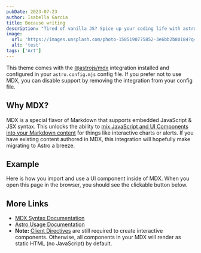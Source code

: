 ```yaml
---
pubDate: 2023-07-23
author: Isabella Garcia
title: Because writing
description: "Tired of vanilla JS? Spice up your coding life with astro.js. It's the haute couture of JavaScript frameworks. Tailwind CSS adds the perfect accessory for that runway-ready look."
image:
  url: 'https://images.unsplash.com/photo-1585190775852-3e6bb2b80184?q=80&w=2788&auto=format&fit=crop&ixlib=rb-4.0.3&ixid=M3wxMjA3fDB8MHxwaG90by1wYWdlfHx8fGVufDB8fHx8fA%3D%3D'
  alt: 'test'
tags: ['Art']
---
```


This theme comes with the [@astrojs/mdx](https://docs.astro.build/en/guides/integrations-guide/mdx/) integration installed and configured in your `astro.config.mjs` config file. If you prefer not to use MDX, you can disable support by removing the integration from your config file.

## Why MDX?

MDX is a special flavor of Markdown that supports embedded JavaScript & JSX syntax. This unlocks the ability to [mix JavaScript and UI Components into your Markdown content](https://docs.astro.build/en/guides/markdown-content/#mdx-features) for things like interactive charts or alerts.
If you have existing content authored in MDX, this integration will hopefully make migrating to Astro a breeze.

## Example

Here is how you import and use a UI component inside of MDX.
When you open this page in the browser, you should see the clickable button below.

## More Links

- [MDX Syntax Documentation](https://mdxjs.com/docs/what-is-mdx)
- [Astro Usage Documentation](https://docs.astro.build/en/guides/markdown-content/#markdown-and-mdx-pages)
- **Note:** [Client Directives](https://docs.astro.build/en/reference/directives-reference/#client-directives) are still required to create interactive components. Otherwise, all components in your MDX will render as static HTML (no JavaScript) by default.
